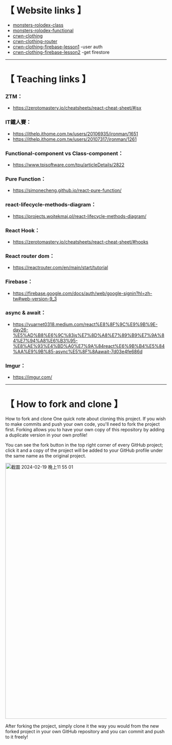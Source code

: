 # 【 Website links 】
- [monsters-rolodex-class]
- [monsters-rolodex-functional]
- [crwn-clothing]
- [crwn-clothing-router]
- [crwn-clothing-firebase-lesson1] -user auth
- [crwn-clothing-firebase-lesson2] -get firestore

[monsters-rolodex-class]: https://wolf790206.github.io/reactPacticePage.github.io/monsters-rolodex-class/build/index.html
[monsters-rolodex-functional]:https://wolf790206.github.io/reactPacticePage.github.io/monsters-rolodex-functional/build/index.html
[crwn-clothing]:https://wolf790206.github.io/reactPacticePage.github.io/crwn-clothing/build/index.html
[crwn-clothing-router]:https://wolf790206.github.io/reactPacticePage.github.io/crwn-clothing-router/build/index.html
[crwn-clothing-firebase-lesson1]:https://wolf790206.github.io/reactPacticePage.github.io/crwn-clothing-firebase-lesson1/build/index.html
[crwn-clothing-firebase-lesson2]:https://wolf790206.github.io/reactPacticePage.github.io/crwn-clothing-firebase-lesson2/build/index.html

-------------

# 【 Teaching links 】
### ZTM：
- https://zerotomastery.io/cheatsheets/react-cheat-sheet/#jsx

### IT鐵人賽：
- https://ithelp.ithome.com.tw/users/20106935/ironman/1651
- https://ithelp.ithome.com.tw/users/20107317/ironman/1261

### Functional-component vs Class-component：
- https://www.tpisoftware.com/tpu/articleDetails/2822

### Pure Function：
- https://simonecheng.github.io/react-pure-function/

### react-lifecycle-methods-diagram：
- https://projects.wojtekmaj.pl/react-lifecycle-methods-diagram/

### React Hook：
- https://zerotomastery.io/cheatsheets/react-cheat-sheet/#hooks

### React router dom：
- https://reactrouter.com/en/main/start/tutorial

### Firebase：
- https://firebase.google.com/docs/auth/web/google-signin?hl=zh-tw#web-version-9_3

### async & await：
- https://vuarnet0318.medium.com/react%E8%8F%9C%E9%9B%9E-day26-%E5%AD%B8%E6%9C%83js%E7%8D%A8%E7%89%B9%E7%9A%84%E7%94%A8%E6%B3%95-%E8%AE%93%E4%BD%A0%E7%9A%84react%E6%9B%B4%E5%84%AA%E9%9B%85-async%E5%8F%8Aawait-7d03e4fe686d

### Imgur：
- https://imgur.com/



-------------

# 【 How to fork and clone 】
How to fork and clone
One quick note about cloning this project. If you wish to make commits and push your own code, you'll need to fork the project first. Forking allows you to have your own copy of this repository by adding a duplicate version in your own profile!

You can see the fork button in the top right corner of every GitHub project; click it and a copy of the project will be added to your GitHub profile under the same name as the original project.

<img width="800" alt="截圖 2024-02-19 晚上11 55 01" src="https://github.com/wolf790206/reactPacticePage.github.io/assets/85617560/09d7a2e0-7d44-458d-828d-eb783a9e4990">

After forking the project, simply clone it the way you would from the new forked project in your own GitHub repository and you can commit and push to it freely!

